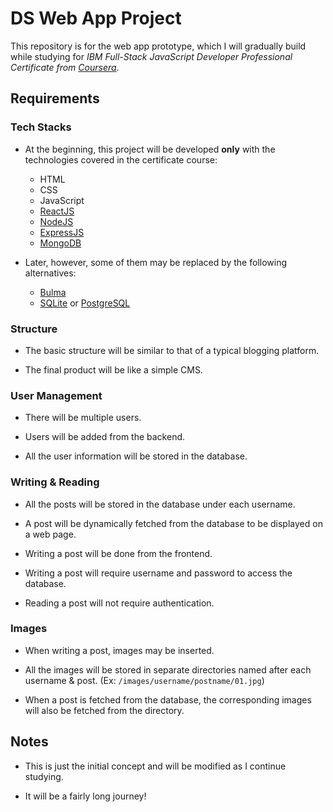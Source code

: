 # DS Web App Project

This repository is for the web app prototype, which I will gradually
build while studying for _IBM Full-Stack JavaScript Developer
Professional Certificate from [Coursera](https://www.coursera.org/)_.

## Requirements

### Tech Stacks

-   At the beginning, this project will be developed **only** with the
    technologies covered in the certificate course:

    -   HTML
    -   CSS
    -   JavaScript
    -   [ReactJS](https://react.dev/)
    -   [NodeJS](https://nodejs.org/)
    -   [ExpressJS](https://expressjs.com/)
    -   [MongoDB](https://www.mongodb.com/)

-   Later, however, some of them may be replaced by the following
    alternatives:

    -   [Bulma](https://bulma.io/)
    -   [SQLite](https://sqlite.org/) or
        [PostgreSQL](https://www.postgresql.org/)

### Structure

-   The basic structure will be similar to that of a typical blogging
    platform.

-   The final product will be like a simple CMS.

### User Management

-   There will be multiple users.

-   Users will be added from the backend.

-   All the user information will be stored in the database.

### Writing & Reading

-   All the posts will be stored in the database under each username.

-   A post will be dynamically fetched from the database to be
    displayed on a web page.

-   Writing a post will be done from the frontend.

-   Writing a post will require username and password to access the
    database.

-   Reading a post will not require authentication.

### Images

-   When writing a post, images may be inserted.

-   All the images will be stored in separate directories named after
    each username & post. (Ex: `/images/username/postname/01.jpg`)

-   When a post is fetched from the database, the corresponding images
    will also be fetched from the directory.

## Notes

-   This is just the initial concept and will be modified as I
    continue studying.

-   It will be a fairly long journey!

